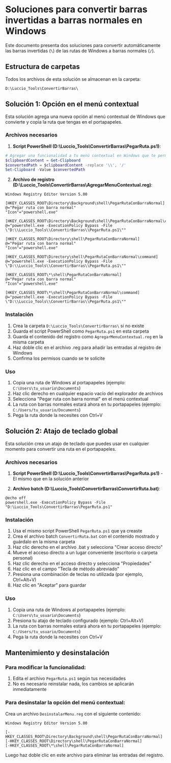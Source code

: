 # Soluciones para convertir barras invertidas a barras normales en Windows

Este documento presenta dos soluciones para convertir automáticamente las barras invertidas (`\`) de las rutas de Windows a barras normales (`/`).

## Estructura de carpetas

Todos los archivos de esta solución se almacenan en la carpeta:
```
D:\Luccio_Tools\ConvertirBarras\
```

## Solución 1: Opción en el menú contextual

Esta solución agrega una nueva opción al menú contextual de Windows que convierte y copia la ruta que tengas en el portapapeles.

### Archivos necesarios

1. **Script PowerShell (D:\Luccio_Tools\ConvertirBarras\PegarRuta.ps1)**:
```powershell
# Agregar una funcionalidad a tu menú contextual en Windows que te permita pegar rutas con barras normales (/)
$clipboardContent = Get-Clipboard
$convertedPath = $clipboardContent -replace '\\', '/'
Set-Clipboard -Value $convertedPath
```

2. **Archivo de registro (D:\Luccio_Tools\ConvertirBarras\AgregarMenuContextual.reg)**:
```
Windows Registry Editor Version 5.00

[HKEY_CLASSES_ROOT\Directory\Background\shell\PegarRutaConBarraNormal]
@="Pegar ruta con barra normal"
"Icon"="powershell.exe"

[HKEY_CLASSES_ROOT\Directory\Background\shell\PegarRutaConBarraNormal\command]
@="powershell.exe -ExecutionPolicy Bypass -File \"D:\\Luccio_Tools\\ConvertirBarras\\PegarRuta.ps1\""

[HKEY_CLASSES_ROOT\Directory\shell\PegarRutaConBarraNormal]
@="Pegar ruta con barra normal"
"Icon"="powershell.exe"

[HKEY_CLASSES_ROOT\Directory\shell\PegarRutaConBarraNormal\command]
@="powershell.exe -ExecutionPolicy Bypass -File \"D:\\Luccio_Tools\\ConvertirBarras\\PegarRuta.ps1\""

[HKEY_CLASSES_ROOT\*\shell\PegarRutaConBarraNormal]
@="Pegar ruta con barra normal"
"Icon"="powershell.exe"

[HKEY_CLASSES_ROOT\*\shell\PegarRutaConBarraNormal\command]
@="powershell.exe -ExecutionPolicy Bypass -File \"D:\\Luccio_Tools\\ConvertirBarras\\PegarRuta.ps1\""
```

### Instalación

1. Crea la carpeta `D:\Luccio_Tools\ConvertirBarras\` si no existe
2. Guarda el script PowerShell como `PegarRuta.ps1` en esta carpeta
3. Guarda el contenido del registro como `AgregarMenuContextual.reg` en la misma carpeta
4. Haz doble clic en el archivo .reg para añadir las entradas al registro de Windows
5. Confirma los permisos cuando se te solicite

### Uso

1. Copia una ruta de Windows al portapapeles (ejemplo: `C:\Users\tu_usuario\Documents`)
2. Haz clic derecho en cualquier espacio vacío del explorador de archivos
3. Selecciona "Pegar ruta con barra normal" en el menú contextual
4. La ruta con barras normales estará ahora en tu portapapeles (ejemplo: `C:/Users/tu_usuario/Documents`)
5. Pega la ruta donde la necesites con Ctrl+V

## Solución 2: Atajo de teclado global

Esta solución crea un atajo de teclado que puedes usar en cualquier momento para convertir una ruta en el portapapeles.

### Archivos necesarios

1. **Script PowerShell (D:\Luccio_Tools\ConvertirBarras\PegarRuta.ps1)** - El mismo que en la solución anterior

2. **Archivo batch (D:\Luccio_Tools\ConvertirBarras\ConvertirRuta.bat)**:
```batch
@echo off
powershell.exe -ExecutionPolicy Bypass -File "D:\Luccio_Tools\ConvertirBarras\PegarRuta.ps1"
```

### Instalación

1. Usa el mismo script PowerShell `PegarRuta.ps1` que ya creaste
2. Crea el archivo batch `ConvertirRuta.bat` con el contenido mostrado y guárdalo en la misma carpeta
3. Haz clic derecho en el archivo .bat y selecciona "Crear acceso directo"
4. Mueve el acceso directo a un lugar conveniente (escritorio o carpeta personal)
5. Haz clic derecho en el acceso directo y selecciona "Propiedades"
6. Haz clic en el campo "Tecla de método abreviado"
7. Presiona una combinación de teclas no utilizada (por ejemplo, Ctrl+Alt+V)
8. Haz clic en "Aceptar" para guardar

### Uso

1. Copia una ruta de Windows al portapapeles (ejemplo: `C:\Users\tu_usuario\Documents`)
2. Presiona tu atajo de teclado configurado (ejemplo: Ctrl+Alt+V)
3. La ruta con barras normales estará ahora en tu portapapeles (ejemplo: `C:/Users/tu_usuario/Documents`)
4. Pega la ruta donde la necesites con Ctrl+V

## Mantenimiento y desinstalación

### Para modificar la funcionalidad:
1. Edita el archivo `PegarRuta.ps1` según tus necesidades
2. No es necesario reinstalar nada, los cambios se aplicarán inmediatamente

### Para desinstalar la opción del menú contextual:
Crea un archivo `DesinstalarMenu.reg` con el siguiente contenido:
```
Windows Registry Editor Version 5.00

[-HKEY_CLASSES_ROOT\Directory\Background\shell\PegarRutaConBarraNormal]
[-HKEY_CLASSES_ROOT\Directory\shell\PegarRutaConBarraNormal]
[-HKEY_CLASSES_ROOT\*\shell\PegarRutaConBarraNormal]
```

Luego haz doble clic en este archivo para eliminar las entradas del registro.
